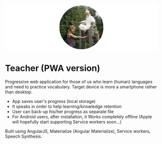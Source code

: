 ![theme img](https://raw.githubusercontent.com/okramovic/teacher-pwa/master/other_res/welcome2.png)

# Teacher (PWA version)

Progressive web application for those of us who learn (human) languages and need to practice vocabulary. Target device is more a smartphone rather than desktop.

* App saves user's progress (local storage)
* It speaks in order to help learning/knowledge retention
* User can back-up his/her progress as separate file
* For Android users, after installation, it Works completely offline (Apple will hopefully start supporting Service workers soon...)


Built using AngularJS, Materialize (Angular Materialize), Service workers, Speech Synthesis.
